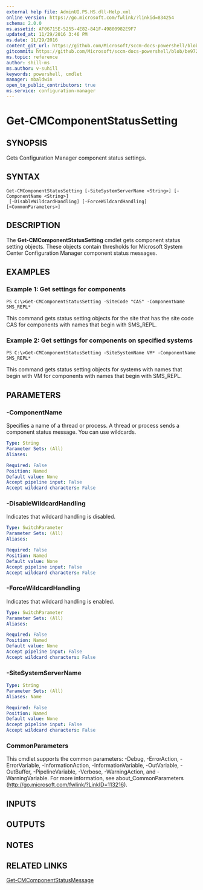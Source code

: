 ```yaml
---
external help file: AdminUI.PS.HS.dll-Help.xml
online version: https://go.microsoft.com/fwlink/?linkid=834254
schema: 2.0.0
ms.assetid: AF06715E-5255-4E82-841F-49800982E9F7
updated_at: 11/29/2016 3:46 PM
ms.date: 11/29/2016
content_git_url: https://github.com/Microsoft/sccm-docs-powershell/blob/master/sccm-cmdlets/ConfigurationManager/vlatest/Get-CMComponentStatusSetting.md
gitcommit: https://github.com/Microsoft/sccm-docs-powershell/blob/be9723fe908914c0e1ed2689b3ffaa3b56f1b53b/sccm-cmdlets/ConfigurationManager/vlatest/Get-CMComponentStatusSetting.md
ms.topic: reference
author: shill-ms
ms.author: v-suhill
keywords: powershell, cmdlet
manager: mbaldwin
open_to_public_contributors: true
ms.service: configuration-manager
---
```


# Get-CMComponentStatusSetting

## SYNOPSIS
Gets Configuration Manager component status settings.

## SYNTAX

```
Get-CMComponentStatusSetting [-SiteSystemServerName <String>] [-ComponentName <String>]
 [-DisableWildcardHandling] [-ForceWildcardHandling] [<CommonParameters>]
```

## DESCRIPTION
The **Get-CMComponentStatusSetting** cmdlet gets component status setting objects.
These objects contain thresholds for Microsoft System Center Configuration Manager component status messages.

## EXAMPLES

### Example 1: Get settings for components
```
PS C:\>Get-CMComponentStatusSetting -SiteCode "CAS" -ComponentName SMS_REPL*
```

This command gets status setting objects for the site that has the site code CAS for components with names that begin with SMS_REPL.

### Example 2: Get settings for components on specified systems
```
PS C:\>Get-CMComponentStatusSetting -SiteSystemName VM* -ComponentName SMS_REPL*
```

This command gets status setting objects for systems with names that begin with VM for components with names that begin with SMS_REPL.

## PARAMETERS

### -ComponentName
Specifies a name of a thread or process.
A thread or process sends a component status message.
You can use wildcards.

```yaml
Type: String
Parameter Sets: (All)
Aliases: 

Required: False
Position: Named
Default value: None
Accept pipeline input: False
Accept wildcard characters: False
```

### -DisableWildcardHandling
Indicates that wildcard handling is disabled.

```yaml
Type: SwitchParameter
Parameter Sets: (All)
Aliases: 

Required: False
Position: Named
Default value: None
Accept pipeline input: False
Accept wildcard characters: False
```

### -ForceWildcardHandling
Indicates that wildcard handling is enabled.

```yaml
Type: SwitchParameter
Parameter Sets: (All)
Aliases: 

Required: False
Position: Named
Default value: None
Accept pipeline input: False
Accept wildcard characters: False
```

### -SiteSystemServerName


```yaml
Type: String
Parameter Sets: (All)
Aliases: Name

Required: False
Position: Named
Default value: None
Accept pipeline input: False
Accept wildcard characters: False
```

### CommonParameters
This cmdlet supports the common parameters: -Debug, -ErrorAction, -ErrorVariable, -InformationAction, -InformationVariable, -OutVariable, -OutBuffer, -PipelineVariable, -Verbose, -WarningAction, and -WarningVariable. For more information, see about_CommonParameters (http://go.microsoft.com/fwlink/?LinkID=113216).

## INPUTS

## OUTPUTS

## NOTES

## RELATED LINKS

[Get-CMComponentStatusMessage](xref:ConfigurationManager/vlatest/Get-CMComponentStatusMessage.md)


